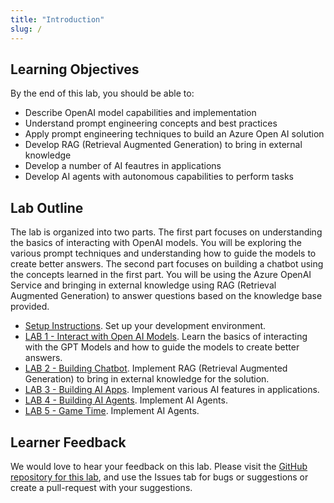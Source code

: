 ```yaml
---
title: "Introduction"
slug: /
---
```


## Learning Objectives

By the end of this lab, you should be able to:

- Describe OpenAI model capabilities and implementation
- Understand prompt engineering concepts and best practices
- Apply prompt engineering techniques to build an Azure Open AI solution
- Develop RAG (Retrieval Augmented Generation) to bring in external knowledge
- Develop a number of AI feautres in applications
- Develop AI agents with autonomous capabilities to perform tasks

## Lab Outline

The lab is organized into two parts. The first part focuses on understanding the basics of interacting with OpenAI models. You will be exploring the various prompt techniques and understanding how to guide the models to create better answers. The second part focuses on building a chatbot using the concepts learned in the first part. You will be using the Azure OpenAI Service and bringing in external knowledge using RAG (Retrieval Augmented Generation) to answer questions based on the knowledge base provided.

- [Setup Instructions](/01-Lab-Setup.mdx). Set up your development environment.
- [LAB 1 - Interact with Open AI Models](/docs/10-LLM-Setup/). Learn the basics of interacting with the GPT Models and how to guide the models to create better answers.
- [LAB 2 - Building Chatbot](/docs/30-Chatbot-Setup/). Implement RAG (Retrieval Augmented Generation) to bring in external knowledge for the solution.
- [LAB 3 - Building AI Apps](/docs/40-AI-Apps-Setup/). Implement various AI features in applications.
- [LAB 4 - Building AI Agents](/docs/50-AI-Agents-Setup/). Implement AI Agents.
- [LAB 5 - Game Time](/docs/GameTime/Ready/). Implement AI Agents.

## Learner Feedback

We would love to hear your feedback on this lab. Please visit the [GitHub repository for this lab](https://github.com/GitHub-Insight-ANZ-Lab/aiapps-agents/), and use the Issues tab for bugs or suggestions or create a pull-request with your suggestions.







